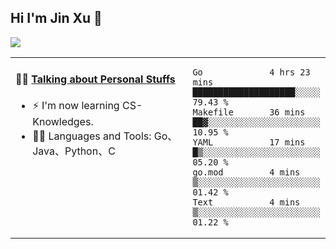 
## Hi I'm Jin Xu 👋
![](https://komarev.com/ghpvc/?username=jiayouxujin&color=brightgreen&label=PROFILE+VIEWS)



<table align="center">
<tr>
<td valign="top" width="60%">

#### 🏋️‍♀️ <a href="https://github.com/jiayouxujin" target="_blank">Talking about Personal Stuffs</a>
<!-- recent_releases starts -->

- ⚡  I'm now learning CS-Knowledges.  
- 🏊‍♂️ Languages and Tools: Go、Java、Python、C
<!-- recent_releases ends -->
</td>
<td>
 
<!--START_SECTION:waka-->

```text
Go             4 hrs 23 mins   ████████████████████░░░░░   79.43 %
Makefile       36 mins         ██▓░░░░░░░░░░░░░░░░░░░░░░   10.95 %
YAML           17 mins         █▒░░░░░░░░░░░░░░░░░░░░░░░   05.20 %
go.mod         4 mins          ▒░░░░░░░░░░░░░░░░░░░░░░░░   01.42 %
Text           4 mins          ▒░░░░░░░░░░░░░░░░░░░░░░░░   01.22 %
```

<!--END_SECTION:waka-->
 
</td>
</tr>
</table>





